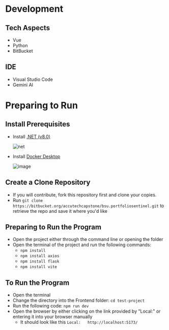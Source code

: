 # Development

## Tech Aspects
- Vue
- Python
- BitBucket

## IDE
- Visual Studio Code
- Gemini AI

# Preparing to Run

## Install Prerequisites
- Install [.NET (v8.0)](https://dotnet.microsoft.com/en-us/download)
  
  ![net](https://github.com/user-attachments/assets/aca0acd0-f5f8-4872-bd8f-bec6b8dc5461)

  
- Install [Docker Desktop](https://www.docker.com/products/docker-desktop)
  
  ![image](https://github.com/user-attachments/assets/fa05e045-3bdf-430d-a629-f8d0f1d6fc1c)
  

## Create a Clone Repository
- If you will contribute, fork this repository first and clone your copies.
- Run `git clone https://bitbucket.org/accutechcapstone/bsu.portfoliosentinel.git` to retrieve the repo and save it where you'd like

## Preparing to Run the Program
- Open the project either through the command line or opening the folder 
- Open the terminal of the project and run the following commands:
    - `npm install`
    - `npm install axios`
    - `npm install flask`
    - `npm install vite`
## To Run the Program
- Open the terminal
- Change the directory into the Frontend folder: `cd test-project`
- Run the following code: `npm run dev`
- Open the browser by either clicking on the link provided by "Local:" or entering it into your browser manually
    - It should look like this `Local:   http://localhost:5173/`
